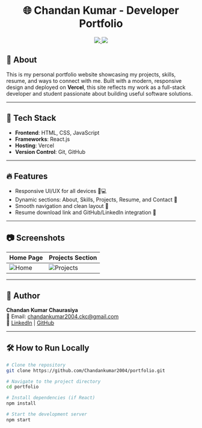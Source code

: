 <h1 align="center">🌐 Chandan Kumar - Developer Portfolio</h1>

<p align="center">
  <a href="https://chandan-portfolio-tau.vercel.app/" target="_blank">
    <img src="https://img.shields.io/badge/Live-Demo-blue?style=for-the-badge&logo=vercel" />
  </a>
  <img src="https://img.shields.io/badge/Status-Online-brightgreen?style=for-the-badge" />
</p>

## 📌 About

This is my personal portfolio website showcasing my projects, skills, resume, and ways to connect with me. Built with a modern, responsive design and deployed on **Vercel**, this site reflects my work as a full-stack developer and student passionate about building useful software solutions.

---

## 🚀 Tech Stack

- **Frontend**: HTML, CSS, JavaScript  
- **Frameworks**: React.js  
- **Hosting**: Vercel  
- **Version Control**: Git, GitHub  

---

## 🔥 Features

- Responsive UI/UX for all devices 📱💻
- Dynamic sections: About, Skills, Projects, Resume, and Contact 📄
- Smooth navigation and clean layout 🌟
- Resume download link and GitHub/LinkedIn integration 🔗

---

## 📷 Screenshots

| Home Page | Projects Section |
|----------|------------------|
| ![Home](https://chandan-portfolio-tau.vercel.app/preview-home.jpg) | ![Projects](https://chandan-portfolio-tau.vercel.app/preview-projects.jpg) |

---

## 🧠 Author

**Chandan Kumar Chaurasiya**  
📧 Email: [chandankumar2004.ckc@gmail.com](mailto:chandankumar2004.ckc@gmail.com)  
🔗 [LinkedIn](https://www.linkedin.com/in/chandan-kumar-chaurasiya/) | [GitHub](https://github.com/Chandankumar2004)

---

## 🛠️ How to Run Locally

```bash
# Clone the repository
git clone https://github.com/Chandankumar2004/portfolio.git

# Navigate to the project directory
cd portfolio

# Install dependencies (if React)
npm install

# Start the development server
npm start
